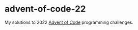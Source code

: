 # advent-of-code-22

My solutions to 2022 [Advent of Code](https://adventofcode.com/2022/about) programming challenges. 

